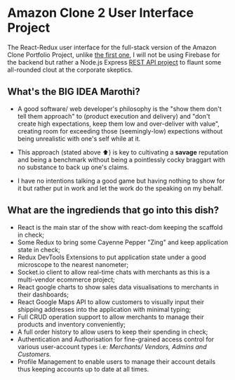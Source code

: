 # Amazon Clone 2 User Interface Project

The React-Redux user interface for the full-stack version of the Amazon Clone Portfolio Project, unlike [the first one](https://github.com/marothi-codes/amazon-clone), I will not be using Firebase for the backend but rather a Node.js Express [REST API project](https://github.com/marothi-codes/amazon-clone-api) to flaunt some all-rounded clout at the corporate skeptics.

## What's the BIG IDEA Marothi?

- A good software/ web developer's philosophy is the "show them don't tell them approach" to (product execution and delivery) and "don't create high expectations, keep them low and over-deliver with value", creating room for exceeding those (seemingly-low) expections without being unrealistic with one's self while at it.

- This approach (stated above ⬆) is key to cultivating a **savage** reputation and being a benchmark without being a pointlessly cocky braggart with no substance to back up one's claims.

- I have no intentions talking a good game but having nothing to show for it but rather put in work and let the work do the speaking on my behalf.

## What are the ingrediends that go into this dish?

- React is the main star of the show with react-dom keeping the scaffold in check;
- Some Redux to bring some Cayenne Pepper "Zing" and keep application state in check;
- Redux DevTools Extensions to put application state under a good microscope to the nearest nanometer;
- Socket.io client to allow real-time chats with merchants as this is a multi-vendor ecommerce project;
- React google charts to show sales data visualisations to merchants in their dashboards;
- React Google Maps API to allow customers to visually input their shipping addresses into the application with minimal typing;
- Full CRUD operation support to allow merchants to manage their products and inventory conveniently;
- A full order history to allow users to keep their spending in check;
- Authentication and Authorisation for fine-grained access control for various user-account types i.e: _Merchants/ Vendors, Admins and Customers_.
- Profile Management to enable users to manage their account details thus keeping accounts up to date at all times.
